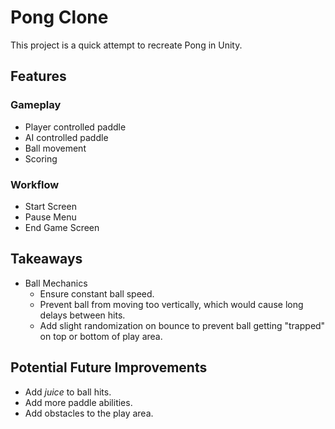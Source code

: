 # Pong Clone

This project is a quick attempt to recreate Pong in Unity.

## Features

### Gameplay

- Player controlled paddle
- AI controlled paddle
- Ball movement
- Scoring

### Workflow

- Start Screen
- Pause Menu
- End Game Screen

## Takeaways

- Ball Mechanics
  - Ensure constant ball speed.
  - Prevent ball from moving too vertically, which would cause long delays between hits.
  - Add slight randomization on bounce to prevent ball getting "trapped" on top or bottom of play area.

## Potential Future Improvements
- Add *juice* to ball hits.
- Add more paddle abilities.
- Add obstacles to the play area.
